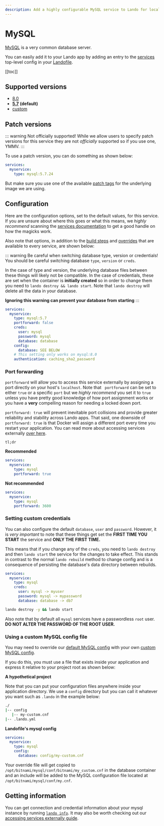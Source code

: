 ```yaml
---
description: Add a highly configurable MySQL service to Lando for local development with all the power of Docker and Docker Compose.
---
```


# MySQL

[MySQL](https://www.mysql.com/) is a very common database server.

You can easily add it to your Lando app by adding an entry to the [services](https://docs.lando.dev/config/services.html) top-level config in your [Landofile](https://docs.lando.dev/config/lando.html).

[[toc]]

## Supported versions

*   [8.0](https://hub.docker.com/r/bitnami/mysql)
*   **[5.7](https://hub.docker.com/r/bitnami/mysql)** **(default)**
*   [custom](https://docs.lando.dev/config/services.html#advanced)

## Patch versions

::: warning Not officially supported!
While we allow users to specify patch versions for this service they are not *officially* supported so if you use one, YMMV.
:::

To use a patch version, you can do something as shown below:

```yaml
services:
  myservice:
    type: mysql:5.7.24
```

But make sure you use one of the available [patch tags](https://hub.docker.com/r/bitnami/mysql/tags) for the underlying image we are using.

## Configuration

Here are the configuration options, set to the default values, for this service. If you are unsure about where this goes or what this means, we *highly recommend* scanning the [services documentation](https://docs.lando.dev/config/services.html) to get a good handle on how the magicks work.

Also note that options, in addition to the [build steps](https://docs.lando.dev/config/services.html#build-steps) and [overrides](https://docs.lando.dev/config/services.html#overrides) that are available to every service, are shown below:

::: warning Be careful when switching database type, version or credentials!
You should be careful switching database `type`, `version` or `creds`.

In the case of type and version, the underlying database files between these things will likely not be compatible. In the case of credentials, these are set when the container is **initially created** so in order to change them you need to `lando destroy && lando start`. Note that `lando destroy` will delete all the data in your database.


**Ignoring this warning can prevent your database from starting**
:::

```yaml
services:
  myservice:
    type: mysql:5.7
    portforward: false
    creds:
      user: mysql
      password: mysql
      database: database
    config:
      database: SEE BELOW
    # This setting only works on mysql:8.0
    authentication: caching_sha2_password
```

### Port forwarding

`portforward` will allow you to access this service externally by assigning a port directly on your host's `localhost`. Note that ` portforward` can be set to either `true` or a specific `port` but we *highly recommend* you set it to `true` unless you have pretty good knowledge of how port assignment works or you have a **very** compelling reason for needing a locked down port.

`portforward: true` will prevent inevitable port collisions and provide greater reliability and stability across Lando apps. That said, one downside of `portforward: true` is that Docker will assign a different port every time you restart your application. You can read more about accessing services externally [over here](https://docs.lando.dev/guides/external-access.html).

`tl;dr`

**Recommended**

```yaml
services:
  myservice:
    type: mysql
    portforward: true
```

**Not recommended**

```yaml
services:
  myservice:
    type: mysql
    portforward: 3600
```

### Setting custom credentials

You can also configure the default `database`, `user` and `password`. However, it is *very important* to note that these things get set the **FIRST TIME YOU START** the service and **ONLY THE FIRST TIME.**

This means that if you change any of the `creds`, you need to `lando destroy` and then `lando start` the service for the changes to take effect. This stands in contrast to the normal `lando rebuild` method to change config and is a consequence of persisting the database's data directory between rebuilds.

```yaml
services:
  myservice:
    type: mysql
    creds:
      user: mysql -> myuser
      password: mysql -> mypassword
      database: database -> db7
```

```bash
lando destroy -y && lando start
```

Also note that by default all `mysql` services have a passwordless `root` user. **DO NOT ALTER THE PASSWORD OF THE ROOT USER.**


### Using a custom MySQL config file

You may need to override our [default MySQL config](https://github.com/lando/lando/tree/master/plugins/lando-services/services/mysql) with your own [custom MySQL config](https://dev.mysql.com/doc/refman/8.0/en/option-files.html).

If you do this, you must use a file that exists inside your application and express it relative to your project root as shown below:

**A hypothetical project**

Note that you can put your configuration files anywhere inside your application directory. We use a `config` directory but you can call it whatever you want such as `.lando` in the example below:

```bash
./
|-- config
   |-- my-custom.cnf
|-- .lando.yml
```

**Landofile's mysql config**

```yaml
services:
  myservice:
    type: mysql
    config:
      database: config/my-custom.cnf
```
Your override file will get copied to `/opt/bitnami/mysql/conf/bitnami/my_custom.cnf` in the database container and an include will be added to the MySQL configuration file located at `/opt/bitnami/mysql/conf/my.cnf`.

## Getting information

You can get connection and credential information about your mysql instance by running [`lando info`](https://docs.lando.dev/cli/info.html). It may also be worth checking out our [accessing services externally guide](https://docs.lando.dev/guides/external-access.html).

<RelatedGuides tag="Databases"/>
